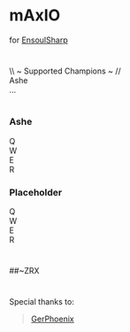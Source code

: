 # mAxIO 
for [EnsoulSharp](https://ensoulsharp.com/)
#
\\\ ~ Supported Champions ~ // </br>
Ashe</br>
...</br>
#
### Ashe
Q</br>
W</br>
E</br>
R</br>
### Placeholder
Q</br>
W</br>
E</br>
R</br>
#
##~ZRX
#
Special thanks to:
> [GerPhoenix](https://github.com/GerPhoenix)
#
